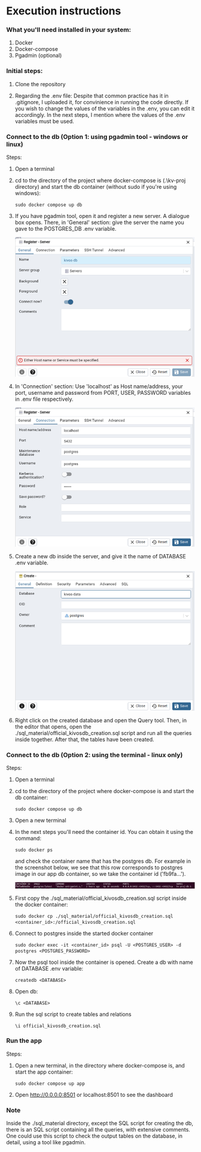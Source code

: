 # Execution instructions

### What you'll need installed in your system:

1. Docker
2. Docker-compose
3. Pgadmin (optional)


### Initial steps:

1. Clone the repository

2. Regarding the .env file: Despite that common practice has it in .gitignore, I uploaded it, for convinience in running the code directly. If you wish to change the values of the variables in the .env, you can edit it accordingly. In the next steps, I mention where the values of the .env variables must be used.  


### Connect to the db (Option 1: using pgadmin tool - windows or linux)

Steps: 
    
1. Open a terminal

2. cd to the directory of the project where docker-compose is (.\kv-proj directory) and start the db container (without sudo if you're using windows):

    ```
    sudo docker compose up db
    ```
    
3. If you have pgadmin tool, open it and register a new server. A dialogue box opens. There, in 'General' section: give the server the name you gave to the POSTGRES_DB .env variable.

   ![Register server general settings](./readme_img/reg_server_name.png?raw=true)

4. In 'Connection' section: Use 'localhost' as Host name/address, your port, username and password from PORT, USER, PASSWORD variables in .env file respectively.

   ![Register server connection settings](./readme_img/reg_server_conn.png?raw=true)

5. Create a new db inside the server, and give it the name of DATABASE .env variable.

   ![Register server connection settings](./readme_img/create_db.png?raw=true)

6. Right click on the created database and open the Query tool. Then, in the editor that opens, open the ./sql_material/official_kivosdb_creation.sql script and run all the queries inside together. After that, the tables have been created. 

### Connect to the db (Option 2: using the terminal - linux only) 

Steps:

1. Open a terminal

2. cd to the directory of the project where docker-compose is and start the db container:
    
    ```
    sudo docker compose up db
    ```
    
3. Open a new terminal
   
4. In the next steps you'll need the container id. You can obtain it using the command:

   ```
   sudo docker ps
   ```
   and check the container name that has the postgres db. For example in the screenshot below, we see that this row corresponds to postgres image in our app db container, so we       take the container id ('fb9fa...').

   ![dockerps img](./readme_img/docker_ps.png?raw=true)
    
6. First copy the ./sql_material/official_kivosdb_creation.sql script inside the docker container:

    ```
    sudo docker cp ./sql_material/official_kivosdb_creation.sql <container_id>:/official_kivosdb_creation.sql
    ```
    
7. Connect to postgres inside the started docker container
    
    ```
    sudo docker exec -it <container_id> psql -U <POSTGRES_USER> -d postgres <POSTGRES_PASSWORD>
    ```
    
8. Now the psql tool inside the container is opened. Create a db with name of DATABASE .env variable:
    
    ```
    createdb <DATABASE>
    ```
    
9. Open db:
    
    ```
    \c <DATABASE>
    ```
    
10. Run the sql script to create tables and relations
    
    ```
    \i official_kivosdb_creation.sql
    ```
    

### Run the app
Steps:

1. Open a new terminal, in the directory where docker-compose is, and start the app container:
    
    ```
    sudo docker compose up app
    ```
    
2. Open http://0.0.0.0:8501 or localhost:8501 to see the dashboard

     
### Note
Inside the ./sql_material directory, except the SQL script for creating the db, there is an SQL script containing all the queries, with extensive comments.
One could use this script to check the output tables on the database, in detail, using a tool like pgadmin.
    
